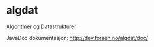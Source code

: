 algdat
======

Algoritmer og Datastrukturer

JavaDoc dokumentasjon: http://dev.forsen.no/algdat/doc/

